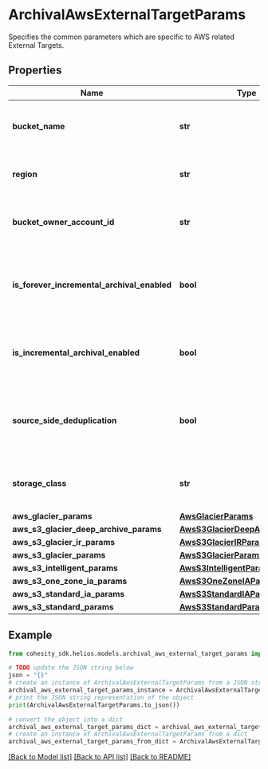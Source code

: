 # ArchivalAwsExternalTargetParams

Specifies the common parameters which are specific to AWS related External Targets.

## Properties

Name | Type | Description | Notes
------------ | ------------- | ------------- | -------------
**bucket_name** | **str** | Specifies bucket name of the External Target. | 
**region** | **str** | Specifies region of the External Target. | 
**bucket_owner_account_id** | **str** | Specifies the account Id of the S3 bucket owner. | [optional] 
**is_forever_incremental_archival_enabled** | **bool** | Specifies if Forever Incremental Archival setting is enabled or not. | [optional] 
**is_incremental_archival_enabled** | **bool** | Specifies if Incremental Archival setting is enabled or not. | [optional] 
**source_side_deduplication** | **bool** | Specifies the Source Side Deduplication setting for the AWS external target | [optional] 
**storage_class** | **str** | Specifies the AWS External Target storage class. | 
**aws_glacier_params** | [**AwsGlacierParams**](AwsGlacierParams.md) |  | [optional] 
**aws_s3_glacier_deep_archive_params** | [**AwsS3GlacierDeepArchiveParams**](AwsS3GlacierDeepArchiveParams.md) |  | [optional] 
**aws_s3_glacier_ir_params** | [**AwsS3GlacierIRParams**](AwsS3GlacierIRParams.md) |  | [optional] 
**aws_s3_glacier_params** | [**AwsS3GlacierParams**](AwsS3GlacierParams.md) |  | [optional] 
**aws_s3_intelligent_params** | [**AwsS3IntelligentParams**](AwsS3IntelligentParams.md) |  | [optional] 
**aws_s3_one_zone_ia_params** | [**AwsS3OneZoneIAParams**](AwsS3OneZoneIAParams.md) |  | [optional] 
**aws_s3_standard_ia_params** | [**AwsS3StandardIAParams**](AwsS3StandardIAParams.md) |  | [optional] 
**aws_s3_standard_params** | [**AwsS3StandardParams**](AwsS3StandardParams.md) |  | [optional] 

## Example

```python
from cohesity_sdk.helios.models.archival_aws_external_target_params import ArchivalAwsExternalTargetParams

# TODO update the JSON string below
json = "{}"
# create an instance of ArchivalAwsExternalTargetParams from a JSON string
archival_aws_external_target_params_instance = ArchivalAwsExternalTargetParams.from_json(json)
# print the JSON string representation of the object
print(ArchivalAwsExternalTargetParams.to_json())

# convert the object into a dict
archival_aws_external_target_params_dict = archival_aws_external_target_params_instance.to_dict()
# create an instance of ArchivalAwsExternalTargetParams from a dict
archival_aws_external_target_params_from_dict = ArchivalAwsExternalTargetParams.from_dict(archival_aws_external_target_params_dict)
```
[[Back to Model list]](../README.md#documentation-for-models) [[Back to API list]](../README.md#documentation-for-api-endpoints) [[Back to README]](../README.md)


